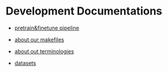 # Development Documentations

- [pretrain&finetune pipeline](./pipeline.md)

- [about our makefiles](./makefile.md)

- [about out terminologies](./terminologies.md)

- [datasets](./datasets.md)